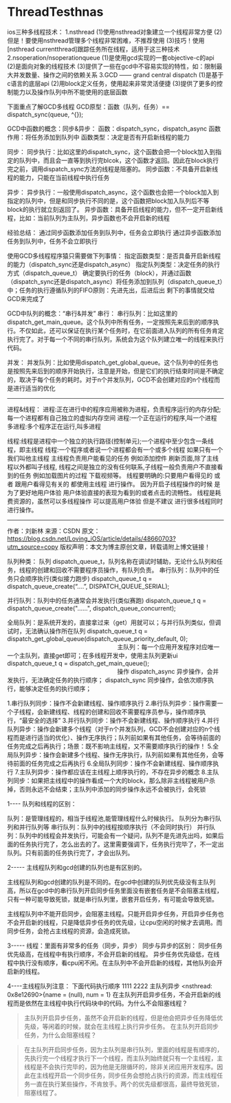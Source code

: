 # ThreadTesthnas
ios三种多线程技术：
1.nsthread
(1)使用nsthread对象建立一个线程非常方便
(2)但是！要使用nsthread管理多个线程非常困难，不推荐使用
(3)技巧！使用[nsthread currentthread]跟踪任务所在线程，适用于这三种技术
2.nsoperation/nsoperationqueue
(1)是使用gcd实现的一套objective-c的api
(2)是面向对象的线程技术
(3)提供了一些在gcd中不容易实现的特性，如：限制最大并发数量、操作之间的依赖关系
3.GCD —— grand central dispatch
(1)是基于c语言的底层api
(2)用block定义任务，使用起来非常灵活便捷
(3)提供了更多的控制能力以及操作队列中所不能使用的底层函数

下面重点了解GCD多线程
GCD原型：函数（队列，任务）== dispatch_sync(queue, ^{});

GCD中函数的概念：同步&异步：
函数：dispatch_sync，dispatch_async
函数作用：将任务添加到队列中
函数类型：决定是否有开启新线程的能力

同步：
同步执行：比如这里的dispatch_sync，这个函数会把一个block加入到指定的队列中，而且会一直等到执行完blcok，这个函数才返回。因此在block执行完之前，调用dispatch_sync方法的线程是阻塞的。
同步函数：不具备开启新线程的能力，只能在当前线程中执行任务

异步：
异步执行：一般使用dispatch_async，这个函数也会把一个block加入到指定的队列中，但是和同步执行不同的是，这个函数把block加入队列后不等block的执行就立刻返回了。
异步函数：具备开启线程的能力，但不一定开启新线程，比如：当前队列为主队列，异步函数也不会开启新的线程

经验总结：
通过同步函数添加任务到队列中，任务会立即执行
通过异步函数添加任务到队列中，任务不会立即执行


使用GCD多线程程序猿只需要做下列事情：
指定函数类型：是否具备开启新线程的能力（dispatch_sync还是dispatch_async）
指定队列类型：决定任务的执行方式（dispatch_queue_t）
确定要执行的任务（block），并通过函数（dispatch_sync还是dispatch_async）将任务添加到队列（dispatch_queue_t）中；任务的执行遵循队列的FIFO原则：先进先出，后进后出
剩下的事情就交给GCD来完成了

GCD中队列的概念：“串行&并发”
串行：
串行队列：比如这里的dispatch_get_main_queue。这个队列中所有任务，一定按照先来后到的顺序执行。不仅如此，还可以保证在执行某个任务时，在它前面进入队列的所有任务肯定执行完了。对于每一个不同的串行队列，系统会为这个队列建立唯一的线程来执行代码。

并发：
并发队列：比如使用dispatch_get_global_queue。这个队列中的任务也是按照先来后到的顺序开始执行，注意是开始，但是它们的执行结束时间是不确定的，取决于每个任务的耗时。对于n个并发队列，GCD不会创建对应的n个线程而是进行适当的优化


***************************************************************************************************************************************************************
进程&线程：
进程:正在进行中的程序应用被称为进程，负责程序运行的内存分配;每一个进程都有自己独立的虚拟内存空间
进程:一个正在运行的程序,叫一个进程    
多进程:多个程序正在运行,叫多进程    

线程:线程是进程中一个独立的执行路径(控制单元);一个进程中至少包含一条线程，即主线程
线程:一个程序或者说一个进程都会有一个或多个线程 如果只有一个 我们叫他主线程 主线程负责用户能看见的任务 例如添加控件 刷新页面,除了主线程以外都叫子线程, 线程之间是独立的没有任何联系,子线程一般负责用户不直接看到的任务 例如加载图片的过程 下载视频等。 线程要明确的:只要用户看得见的 或者 跟用户看得见有关的 都使用主线程 进行操作。 因为开启子线程操作的时候 是为了更好地用户体验 用户体验直接的表现为看到的或者点击的流畅性。 线程是耗费资源的，虽然可以多线程操作 可以提高用户体验 但是不建议 进行很多线程同时进行操作。

---------------------
作者：刘新林 
来源：CSDN 
原文：https://blog.csdn.net/Loving_iOS/article/details/48660703?utm_source=copy 
版权声明：本文为博主原创文章，转载请附上博文链接！

队列种类：
队列 dispatch_queue_t，队列名称在调试时辅助，无论什么队列和任务，线程的创建和回收不需要程序员操作，有队列负责。
串行队列：队列中的任务只会顺序执行(类似接力跑步)
dispatch_queue_t q = dispatch_queue_create(“....”, DISPATCH_QUEUE_SERIAL);

并行队列：队列中的任务通常会并发执行(类似赛跑)
dispatch_queue_t q = dispatch_queue_create("......", dispatch_queue_concurrent);

全局队列：是系统开发的，直接拿过来（get）用就可以；与并行队列类似，但调试时，无法确认操作所在队列
dispatch_queue_t q = dispatch_get_global_queue(dispatch_queue_priority_default, 0);
　　　　　　　　　　　　　　　　　　
主队列：每一个应用开发程序对应唯一一个主队列，直接get即可；在多线程开发中，使用主队列更新ui
dispatch_queue_t q = dispatch_get_main_queue();
　　　　　　　　　　　　　　　　　　
操作
dispatch_async 异步操作，会并发执行，无法确定任务的执行顺序；
dispatch_sync 同步操作，会依次顺序执行，能够决定任务的执行顺序；

1.串行队列同步：操作不会新建线程、操作顺序执行
2.串行队列异步：操作需要一个子线程，会新建线程、线程的创建和回收不需要程序员参与，操作顺序执行，“最安全的选择”
3.并行队列同步：操作不会新建线程、操作顺序执行
4.并行队列异步：操作会新建多个线程（对于n个并发队列，GCD不会创建对应的n个线程而是进行适当的优化）、操作无序执行；队列前如果有其他任务，会等待前面的任务完成之后再执行；场景：既不影响主线程，又不需要顺序执行的操作！
5.全局队列异步：操作会新建多个线程、操作无序执行，队列前如果有其他任务，会等待前面的任务完成之后再执行
6.全局队列同步：操作不会新建线程、操作顺序执行
7.主队列异步：操作都应该在主线程上顺序执行的，不存在异步的概念
8.主队列同步：如果把主线程中的操作看成一个大的block，那么除非主线程被用户杀掉，否则永远不会结束；主队列中添加的同步操作永远不会被执行，会死锁

1---- 队列和线程的区别：

队列：是管理线程的，相当于线程池,能管理线程什么时候执行。
队列分为串行队列和并行队列等
串行队列：队列中的线程按顺序执行（不会同时执行）
并行队列：队列中的线程会并发执行，可能会有一个疑问，队列不是先进先出吗，如果后面的任务执行完了，怎么出去的了。这里需要强调下，任务执行完毕了，不一定出队列。只有前面的任务执行完了，才会出队列。

2----- 主线程队列和gcd创建的队列也是有区别的。

主线程队列和gcd创建的队列是不同的。在gcd中创建的队列优先级没有主队列高，所以在gcd中的串行队列开启同步任务里面没有嵌套任务是不会阻塞主线程，只有一种可能导致死锁，就是串行队列里，嵌套开启任务，有可能会导致死锁。

主线程队列中不能开启同步，会阻塞主线程。只能开启异步任务，开启异步任务也不会开启新的线程，只是降低异步任务的优先级，让cpu空闲的时候才去调用。而同步任务，会抢占主线程的资源，会造成死锁。

3----- 线程：里面有非常多的任务（同步，异步）
同步与异步的区别：
同步任务优先级高，在线程中有执行顺序，不会开启新的线程。
异步任务优先级低，在线程中执行没有顺序，看cpu闲不闲。在主队列中不会开启新的线程，其他队列会开启新的线程。

4----主线程队列注意：
下面代码执行顺序
1111
2222
主队列异步 <nsthread: 0x8e12690>{name = (null), num = 1}
在主队列开启异步任务，不会开启新的线程而是依然在主线程中执行代码块中的代码。为什么不会阻塞线程？
> 主队列开启异步任务，虽然不会开启新的线程，但是他会把异步任务降低优先级，等闲着的时候，就会在主线程上执行异步任务。
在主队列开启同步任务，为什么会阻塞线程？

> 在主队列开启同步任务，因为主队列是串行队列，里面的线程是有顺序的，先执行完一个线程才执行下一个线程，而主队列始终就只有一个主线程，主线程是不会执行完毕的，因为他是无限循环的，除非关闭应用开发程序。因此在主线程开启一个同步任务，同步任务会想抢占执行的资源，而主线程任务一直在执行某些操作，不肯放手。两个的优先级都很高，最终导致死锁，阻塞线程了。
